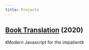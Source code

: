 ```yaml
---
title: Projects
---
```


## [Book Translation](https://item.jd.com/12911627.html) (2020)

《Modern Javascript for the impatient》


